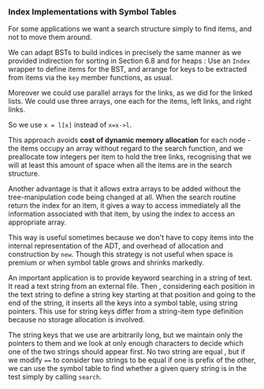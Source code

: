 ### Index Implementations with Symbol Tables

For some applications we want a search structure simply to find items, and not to move them around.

We can adapt BSTs to build indices in precisely the same manner as we provided indirection for sorting in Section 6.8 and for heaps : Use an `Index` wrapper to define items for the BST, and arrange for keys to be extracted from items via the `key` member functions, as usual.

Moreover we could use parallel arrays for the links, as we did for the linked lists. We could use three arrays, one each for the items, left links, and right links.

So we use `x = l[x]` instead of `x=x->l`.

This approach avoids **cost of dynamic memory allocation** for each node - the items occupy an array without regard to the search function, and we preallocate tow integers per item to hold the tree links, recognising that we will at least this amount of space when all the items are in the search structure.

Another advantage is that it allows extra arrays to be added without the tree-manipulation code being changed at all. When the search routine return the index for an item, it gives a way to access immediately all the information associated with that item, by using the index to access an appropriate array.

This way is useful sometimes because we don't have to copy items into the internal representation of the ADT, and overhead of allocation and construction by `new`. Though this strategy is not useful when space is premium or when symbol table grows and shrinks markedly.

An important application is to provide keyword searching in a string of text. It read a text string from an external file. Then , considering each position in the text string to define a string key starting at that position and going to the end of the string, it inserts all the keys into a symbol table, using string pointers. This use for string keys differ from a string-item type definition because no storage allocation is involved.

The string keys that we use are arbitrarily long, but we maintain only the pointers to them and we look at only enough characters to decide which one of the two strings should appear first. No two string are equal , but if we modify `==` to consider two strings to be equal if one is prefix of the other, we can use the symbol table to find whether a given query string is in the test simply by calling `search`.

